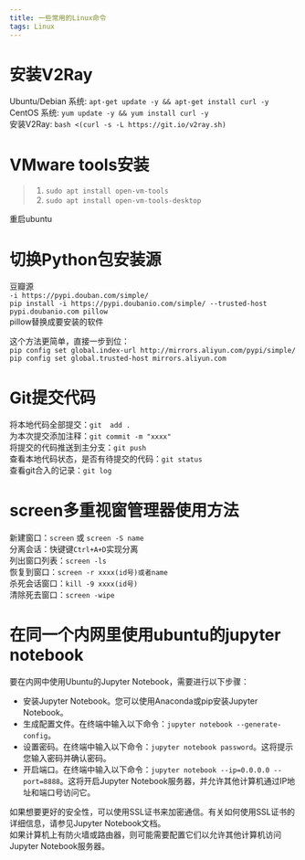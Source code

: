 ```yaml
---
title: 一些常用的Linux命令
tags: Linux
---
```


# 安装V2Ray
Ubuntu/Debian 系统: `apt-get update -y && apt-get install curl -y`  
CentOS 系统: `yum update -y && yum install curl -y`  
安装V2Ray: `bash <(curl -s -L https://git.io/v2ray.sh)`  

# VMware tools安装  
> 1. `sudo apt install open-vm-tools`  
> 2. `sudo apt install open-vm-tools-desktop`  

重启ubuntu   

# 切换Python包安装源  
豆瓣源  
`-i https://pypi.douban.com/simple/`  
`pip install -i https://pypi.doubanio.com/simple/ --trusted-host pypi.doubanio.com pillow`  
pillow替换成要安装的软件  

这个方法更简单，直接一步到位：  
`pip config set global.index-url http://mirrors.aliyun.com/pypi/simple/`  
`pip config set global.trusted-host mirrors.aliyun.com`  

# Git提交代码  
将本地代码全部提交：`git  add .`  
为本次提交添加注释：`git commit -m "xxxx"`  
将提交的代码推送到主分支：`git push`  
查看本地代码状态，是否有待提交的代码：`git status`  
查看git合入的记录：`git log`  

# screen多重视窗管理器使用方法  
新建窗口：`screen` 或 `screen -S name`  
分离会话：快键键`Ctrl+A+D`实现分离  
列出窗口列表：`screen -ls`  
恢复到窗口：`screen -r xxxx(id号)或者name`  
杀死会话窗口：`kill -9 xxxx(id号)`  
清除死去窗口：`screen -wipe`  

# 在同一个内网里使用ubuntu的jupyter notebook  
要在内网中使用Ubuntu的Jupyter Notebook，需要进行以下步骤：  
+ 安装Jupyter Notebook。您可以使用Anaconda或pip安装Jupyter Notebook。  
+ 生成配置文件。在终端中输入以下命令：`jupyter notebook --generate-config`。  
+ 设置密码。在终端中输入以下命令：`jupyter notebook password`。这将提示您输入密码并确认密码。  
+ 开启端口。在终端中输入以下命令：`jupyter notebook --ip=0.0.0.0 --port=8888`。这将开启Jupyter Notebook服务器，并允许其他计算机通过IP地址和端口号访问它。   

如果想要更好的安全性，可以使用SSL证书来加密通信。有关如何使用SSL证书的详细信息，请参见Jupyter Notebook文档。  
如果计算机上有防火墙或路由器，则可能需要配置它们以允许其他计算机访问Jupyter Notebook服务器。  
